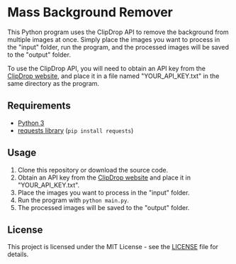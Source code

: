 # Mass Background Remover

This Python program uses the ClipDrop API to remove the background from multiple images at once. Simply place the images you want to process in the "input" folder, run the program, and the processed images will be saved to the "output" folder.

To use the ClipDrop API, you will need to obtain an API key from the [ClipDrop website](https://clipdrop.co/apis/account), and place it in a file named "YOUR_API_KEY.txt" in the same directory as the program.

## Requirements

- [Python 3](https://www.python.org/downloads/)
- [requests library](https://pypi.org/project/requests/) (`pip install requests`)

## Usage

1. Clone this repository or download the source code.
2. Obtain an API key from the [ClipDrop website](https://clipdrop.co/apis/account) and place it in "YOUR_API_KEY.txt".
3. Place the images you want to process in the "input" folder.
4. Run the program with `python main.py`.
5. The processed images will be saved to the "output" folder.

## License

This project is licensed under the MIT License - see the [LICENSE](LICENSE) file for details.

